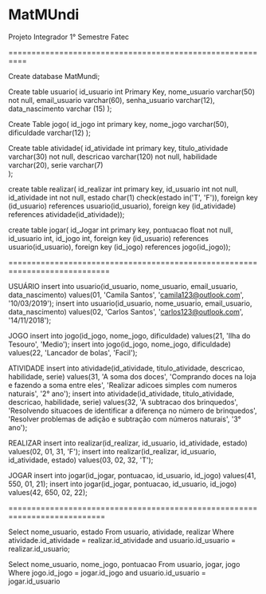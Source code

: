 # MatMUndi
Projeto Integrador 1° Semestre Fatec


==========================================================

Create database MatMundi;

Create table usuario(
	id_usuario int Primary Key, 
	nome_usuario varchar(50)  not null,
	email_usuario varchar(60),
    senha_usuario varchar(12),
	data_nascimento varchar (15)
);

Create Table jogo(
	id_jogo int primary key,
	nome_jogo varchar(50),
	dificuldade varchar(12)
);

Create table atividade(
	id_atividade int primary key,
	titulo_atividade varchar(30) not null,
	descricao varchar(120) not null,
	habilidade varchar(20),
	serie varchar(7) 	
);

create table realizar(
  id_realizar int primary key, 
  id_usuario int not null, 
  id_atividade int not null, 
  estado char(1) check(estado in('T', 'F')),
  foreign key (id_usuario) references usuario(id_usuario),
  foreign key (id_atividade) references atividade(id_atividade));

create table jogar(
  id_Jogar int primary key, 
  pontuacao float not null, 
  id_usuario int, 
  id_jogo int,
  foreign key (id_usuario) references usuario(id_usuario),
  foreign key (id_jogo) references jogo(id_jogo));

============================================================================

USUÁRIO
insert into usuario(id_usuario, nome_usuario, email_usuario, data_nascimento) values(01, 'Camila Santos', 'camila123@outlook.com', '10/03/2019');
insert into usuario(id_usuario, nome_usuario, email_usuario, data_nascimento) values(02, 'Carlos Santos', 'carlos123@outlook.com', '14/11/2018');


JOGO
insert into jogo(id_jogo, nome_jogo, dificuldade) values(21, 'Ilha do Tesouro', 'Medio');
insert into jogo(id_jogo, nome_jogo, dificuldade) values(22, 'Lancador de bolas', 'Facil');

ATIVIDADE
insert into atividade(id_atividade, titulo_atividade, descricao, habilidade, serie) values(31, 'A soma dos doces', 'Comprando doces na loja e fazendo a soma entre eles', 'Realizar adicoes simples com numeros naturais', '2° ano');
insert into atividade(id_atividade, titulo_atividade, descricao, habilidade, serie) values(32, 'A subtracao dos brinquedos', 'Resolvendo situacoes de identificar a diferença no número de brinquedos', 'Resolver problemas de adição e subtração com números naturais', '3° ano');


REALIZAR
insert into realizar(id_realizar, id_usuario, id_atividade, estado) values(02, 01, 31, 'F');
insert into realizar(id_realizar, id_usuario, id_atividade, estado) values(03, 02, 32, 'T');

JOGAR
insert into jogar(id_jogar, pontuacao, id_usuario, id_jogo) values(41, 550, 01, 21);
insert into jogar(id_jogar, pontuacao, id_usuario, id_jogo) values(42, 650, 02, 22);


===========================================================================

Select nome_usuario, estado From usuario, atividade, realizar
Where atividade.id_atividade = realizar.id_atividade and 
usuario.id_usuario = realizar.id_usuario;



Select nome_usuario, nome_jogo, pontuacao From usuario, jogar, jogo
Where jogo.id_jogo = jogar.id_jogo and usuario.id_usuario = jogar.id_usuario